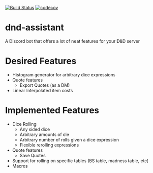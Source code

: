 [![Build Status](https://travis-ci.org/reecer62/dice-wench.svg?branch=master)](https://travis-ci.org/reecer62/dice-wench)
[![codecov](https://codecov.io/gh/reecer62/dice-wench/branch/master/graph/badge.svg)](https://codecov.io/gh/reecer62/dice-wench)

# dnd-assistant
A Discord bot that offers a lot of neat features for your D&D server

# Desired Features
- Histogram generator for arbitrary dice expressions
- Quote features
  - Export Quotes (as a DM)
- Linear Interpolated item costs 

# Implemented Features
- Dice Rolling
  - Any sided dice
  - Arbitrary amounts of die
  - Arbitrary number of rolls given a dice expression
  - Flexible rerolling expressions
- Quote features
  - Save Quotes
- Support for rolling on specific tables (BS table, madness table, etc)
- Macros

